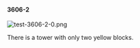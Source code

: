 #### 3606-2
![test-3606-2-0.png](https://github.com/lil-lab/nlvr/raw/master/nlvr/test/images/3/test-3606-2-0.png "test-3606-2-0.png")

There is a tower with only two yellow blocks.